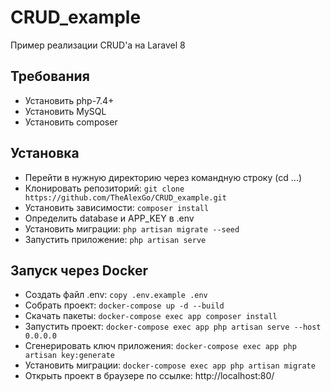 # CRUD_example
Пример реализации CRUD'а на Laravel 8

## Требования
- Установить php-7.4+
- Установить MySQL
- Установить composer

## Установка
- Перейти в нужную директорию через командную строку (cd ...)
- Клонировать репозиторий: `git clone https://github.com/TheAlexGo/CRUD_example.git`
- Установить зависимости: `composer install`
- Определить database и APP_KEY в .env
- Установить миграции: `php artisan migrate --seed`
- Запустить приложение: `php artisan serve`

## Запуск через Docker
- Создать файл .env: `copy .env.example .env`
- Собрать проект: `docker-compose up -d --build`
- Скачать пакеты: `docker-compose exec app composer install`
- Запустить проект: `docker-compose exec app php artisan serve --host 0.0.0.0`
- Сгенерировать ключ приложения: `docker-compose exec app php artisan key:generate`
- Установить миграции: `docker-compose exec app php artisan migrate`
- Открыть проект в браузере по ссылке: http://localhost:80/
